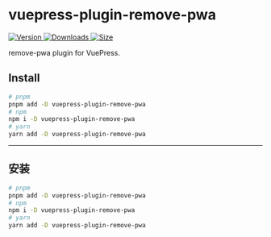 # vuepress-plugin-remove-pwa

[![Version](https://img.shields.io/npm/v/vuepress-plugin-remove-pwa.svg?style=flat-square&logo=npm) ![Downloads](https://img.shields.io/npm/dm/vuepress-plugin-remove-pwa.svg?style=flat-square&logo=npm) ![Size](https://img.shields.io/bundlephobia/min/vuepress-plugin-remove-pwa?style=flat-square&logo=npm)](https://www.npmjs.com/package/vuepress-plugin-remove-pwa)

remove-pwa plugin for VuePress.

## Install

```bash
# pnpm
pnpm add -D vuepress-plugin-remove-pwa
# npm
npm i -D vuepress-plugin-remove-pwa
# yarn
yarn add -D vuepress-plugin-remove-pwa
```

---

## 安装

```bash
# pnpm
pnpm add -D vuepress-plugin-remove-pwa
# npm
npm i -D vuepress-plugin-remove-pwa
# yarn
yarn add -D vuepress-plugin-remove-pwa
```
